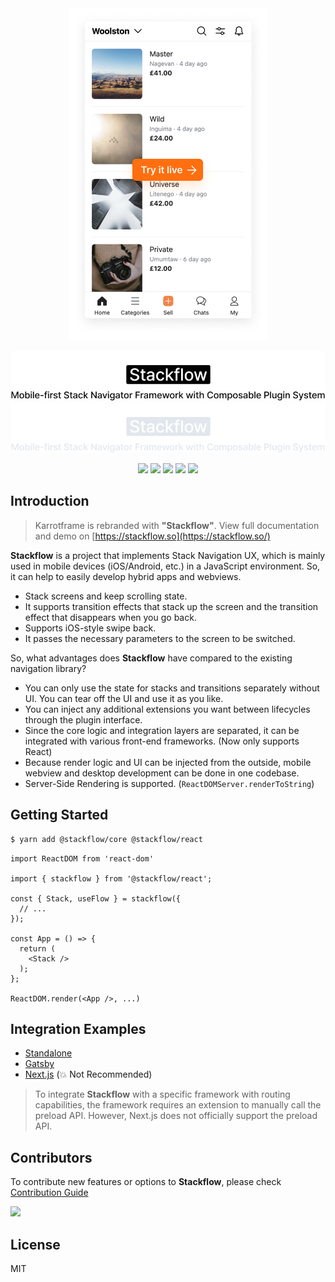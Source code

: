 <div align="center">

<a href="https://stackflow.so/" target="_blank">

<img alt="demo" src="./demo.png" width="320">

</a>

![logo](./logo-light.svg#gh-light-mode-only)
![logo](./logo-dark.svg#gh-dark-mode-only)

![](https://img.shields.io/npm/v/@stackflow/core) ![](https://img.shields.io/npm/l/@stackflow/core) ![](https://img.shields.io/npm/dt/@stackflow/core) ![](https://img.shields.io/github/contributors/daangn/stackflow) ![](https://img.shields.io/github/last-commit/daangn/stackflow)

</div>

## Introduction

> Karrotframe is rebranded with **"Stackflow"**. View full documentation and demo on [https://stackflow.so](https://stackflow.so/)

**Stackflow** is a project that implements Stack Navigation UX, which is mainly used in mobile devices (iOS/Android, etc.) in a JavaScript environment. So, it can help to easily develop hybrid apps and webviews.

- Stack screens and keep scrolling state.
- It supports transition effects that stack up the screen and the transition effect that disappears when you go back.
- Supports iOS-style swipe back.
- It passes the necessary parameters to the screen to be switched.

So, what advantages does **Stackflow** have compared to the existing navigation library?

- You can only use the state for stacks and transitions separately without UI. You can tear off the UI and use it as you like.
- You can inject any additional extensions you want between lifecycles through the plugin interface.
- Since the core logic and integration layers are separated, it can be integrated with various front-end frameworks. (Now only supports React)
- Because render logic and UI can be injected from the outside, mobile webview and desktop development can be done in one codebase.
- Server-Side Rendering is supported. (`ReactDOMServer.renderToString`)

## Getting Started

```bash
$ yarn add @stackflow/core @stackflow/react
```

```tsx
import ReactDOM from 'react-dom'

import { stackflow } from '@stackflow/react';

const { Stack, useFlow } = stackflow({
  // ...
});

const App = () => {
  return (
    <Stack />
  );
};

ReactDOM.render(<App />, ...)
```

## Integration Examples

- [Standalone](./demo)
- [Gatsby](https://github.com/daangn/stackflow-example-gatsby)
- [Next.js](https://github.com/daangn/stackflow-example-nextjs) (💥 Not Recommended)

> To integrate **Stackflow** with a specific framework with routing capabilities, the framework requires an extension to manually call the preload API. However, Next.js does not officially support the preload API.

## Contributors

To contribute new features or options to **Stackflow**, please check [Contribution Guide](./CONTRIBUTING.md)

<a href = "https://github.com/daangn/stackflow/graphs/contributors">
  <img src = "https://contrib.rocks/image?repo=daangn/stackflow"/>
</a>

## License

MIT
